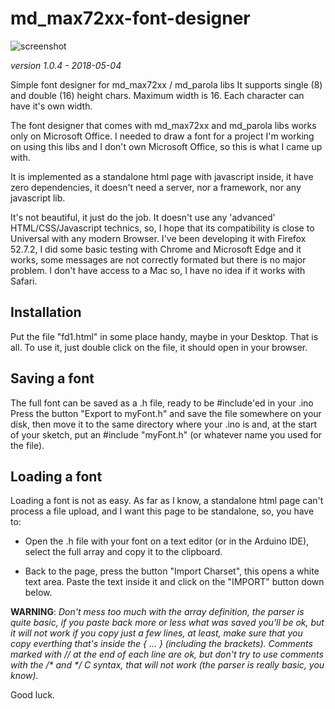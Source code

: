 # md_max72xx-font-designer

![screenshot](./pics/fd1-scr.png)

_version 1.0.4 - 2018-05-04_

Simple font designer for md_max72xx / md_parola libs
It supports single (8) and double (16) height chars. Maximum width is 16. Each character can have it's own width.

The font designer that comes with md_max72xx and md_parola libs works only on Microsoft Office.
I needed to draw a font for a project I'm working on using this libs and I don't own Microsoft Office, so this is what I came up with.

It is implemented as a standalone html page with javascript inside, it have zero dependencies, it doesn't need a server, nor a framework, nor any javascript lib.

It's not beautiful, it just do the job. It doesn't use any 'advanced' HTML/CSS/Javascript technics, so, I hope that its compatibility is close to Universal with any modern Browser. I've been developing it with Firefox 52.7.2, I did some basic testing with Chrome and Microsoft Edge and it works, some messages are not correctly formated but there is no major problem.
I don't have access to a Mac so, I have no idea if it works with Safari.

**Installation**
---------------
Put the file "fd1.html" in some place handy, maybe in your Desktop. That is all. To use it, just double click on the file, it should open in your browser.

**Saving a font**
-----------------
The full font can be saved as a .h file, ready to be #include'ed in your .ino
Press the button "Export to myFont.h" and save the file somewhere on your disk, then move it to the same directory where your .ino is and, at the start of your sketch, put an #include "myFont.h" (or whatever name you used for the file).

**Loading a font**
------------------
Loading a font is not as easy. As far as I know, a standalone html page can't process a file upload, and I want this page to be standalone, so, you have to:

  * Open the .h file with your font on a text editor (or in the Arduino IDE), select the full array and copy it to the clipboard.

  * Back to the page, press the button "Import Charset", this opens a white text area. Paste the text inside it and click on the "IMPORT" button down below. 

**WARNING**: *Don't mess too much with the array definition, the parser is quite basic, if you paste back more or less what was saved you'll be ok, but it will not work if you copy just a few lines, at least, make sure that you copy everthing that's inside the { ... } (including the brackets). Comments marked with // at the end of each line are ok, but don't try to use comments with the /\* and \*/ C syntax, that will not work (the parser is really basic, you know).*

Good luck.
